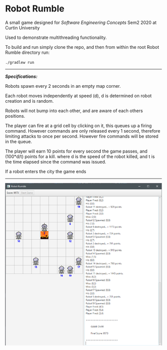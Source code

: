 # Robot Rumble

A small game designed for *Software Engineering Concepts* Sem2 2020 at Curtin University

Used to demonstrate multithreading functionality.

To build and run simply clone the repo, and then from within the root Robot Rumble directory run:

`./gradlew run`

---

***Specifications:*** 

Robots spawn every 2 seconds in an empty map corner.

Each robot moves independently at speed (d), d is determined on robot creation and is random.

Robots will not bump into each other, and are aware of each others positions.

The player can fire at a grid cell by clicking on it, this queues up a firing command.
However commands are only released every 1 second, therefore limiting attacks to once per second.
However fire commands will be stored in the queue.

The player will earn 10 points for every second the game passes, and (100*d/t) points for a kill.
where d is the speed of the robot killed, and t is the time elapsed since the command was issued.

If a robot enters the city the game ends

---

![](docs/preview.PNG)